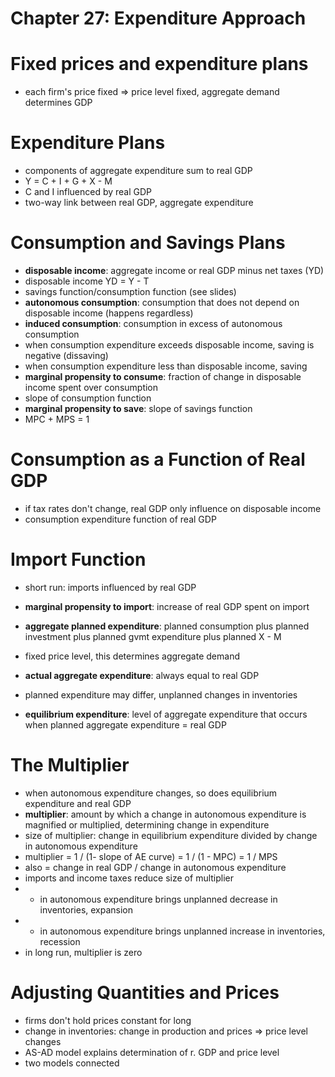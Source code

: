 Chapter 27: Expenditure Approach
===================

Fixed prices and expenditure plans
================================

* each firm's price fixed => price level fixed, aggregate demand determines GDP

Expenditure Plans
==================

* components of aggregate expenditure sum to real GDP
* Y = C + I + G + X - M
* C and I influenced by real GDP
* two-way link between real GDP, aggregate expenditure

Consumption and Savings Plans
===========================

* __disposable income__: aggregate income or real GDP minus net taxes (YD)
* disposable income YD = Y - T
* savings function/consumption function (see slides)
* __autonomous consumption__: consumption that does not depend on disposable income (happens regardless)
* __induced consumption__: consumption in excess of autonomous consumption
* when consumption expenditure exceeds disposable income, saving is negative (dissaving)
* when consumption expenditure less than disposable income, saving
* __marginal propensity to consume__: fraction of change in disposable income spent over consumption
* slope of consumption function
* __marginal propensity to save__: slope of savings function
* MPC + MPS = 1

Consumption as a Function of Real GDP
====================================
* if tax rates don't change, real GDP only influence on disposable income
* consumption expenditure function of real GDP

Import Function
==============

* short run: imports influenced by real GDP
* __marginal propensity to import__: increase of real GDP spent on import
* __aggregate planned expenditure__: planned consumption plus planned investment plus planned gvmt expenditure plus planned X - M
* fixed price level, this determines aggregate demand

* __actual aggregate expenditure__: always equal to real GDP
* planned expenditure may differ, unplanned changes in inventories
* __equilibrium expenditure__: level of aggregate expenditure that occurs when planned aggregate expenditure = real GDP

The Multiplier
==============
* when autonomous expenditure changes, so does equilibrium expenditure and real GDP
* __multiplier__: amount by which a change in autonomous expenditure is magnified or multiplied, determining change in expenditure
* size of multiplier: change in equilibrium expenditure divided by change in autonomous expenditure
* multiplier = 1 / (1- slope of AE curve) = 1 / (1 - MPC) = 1 / MPS
* also = change in real GDP / change in autonomous expenditure
* imports and income taxes reduce size of multiplier
* + in autonomous expenditure brings unplanned decrease in inventories, expansion
* - in autonomous expenditure brings unplanned increase in inventories, recession
* in long run, multiplier is zero

Adjusting Quantities and Prices
===============================
* firms don't hold prices constant for long
* change in inventories: change in production and prices => price level changes
* AS-AD model explains determination of r. GDP and price level
* two models connected
